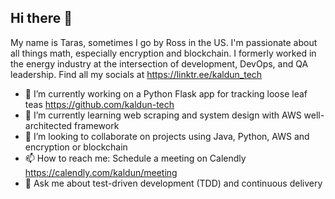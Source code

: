## Hi there 👋

My name is Taras, sometimes I go by Ross in the US. I'm passionate about all things math, especially encryption and blockchain. I formerly worked in the energy industry at the intersection of development, DevOps, and QA leadership. Find all my socials at https://linktr.ee/kaldun_tech

- 🔭 I’m currently working on a Python Flask app for tracking loose leaf teas https://github.com/kaldun-tech
- 🌱 I’m currently learning web scraping and system design with AWS well-architected framework
- 👯 I’m looking to collaborate on projects using Java, Python, AWS and encryption or blockchain
- 📫 How to reach me: Schedule a meeting on Calendly https://calendly.com/kaldun/meeting
- 💬 Ask me about test-driven development (TDD) and continuous delivery

<!--
**kaldun-tech/kaldun-tech** is a ✨ _special_ ✨ repository because its `README.md` (this file) appears on your GitHub profile.

Here are some ideas to get you started:

- 🔭 I’m currently working on ...
- 🌱 I’m currently learning ...
- 👯 I’m looking to collaborate on ...
- 🤔 I’m looking for help with ...
- 💬 Ask me about ...
- 📫 How to reach me: ...
- 😄 Pronouns: ...
- ⚡ Fun fact: ...
-->
